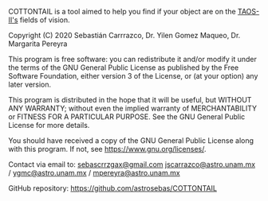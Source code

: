 COTTONTAIL is a tool aimed to help you find if your object are on the [TAOS-II's](http://taos2.astrosen.unam.mx/) fields of vision.

Copyright (C) 2020 Sebastián Carrrazco, Dr. Yilen Gomez Maqueo, Dr. Margarita Pereyra

This program is free software: you can redistribute it and/or modify it under the terms of the GNU General Public License as published by the Free Software Foundation, either version 3 of the License, or (at your option) any later version.

This program is distributed in the hope that it will be useful, but WITHOUT ANY WARRANTY; without even the implied warranty of MERCHANTABILITY or FITNESS FOR A PARTICULAR PURPOSE. See the GNU General Public License for more details.

You should have received a copy of the GNU General Public License along with this program. If not, see https://www.gnu.org/licenses/.

Contact via email to: sebascrrzgax@gmail.com jscarrazco@astro.unam.mx / ygmc@astro.unam.mx / mpereyra@astro.unam.mx

GitHub repository:
https://github.com/astrosebas/COTTONTAIL
